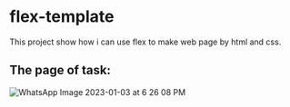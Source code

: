 # flex-template
This project show how i can use flex to make web page by html and css.
## The page of task:
![WhatsApp Image 2023-01-03 at 6 26 08 PM](https://user-images.githubusercontent.com/52126542/213923483-b7f9594d-72a0-4440-8846-0bdc5808303a.jpeg)
 
